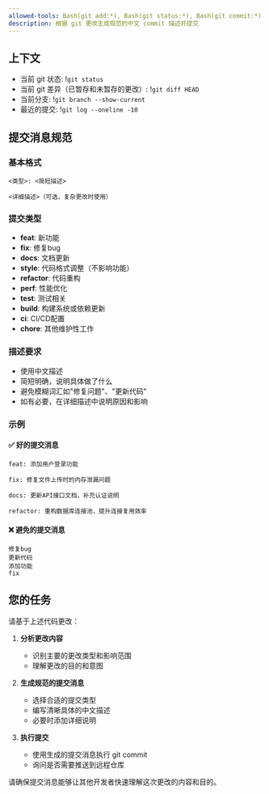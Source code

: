 ```yaml
---
allowed-tools: Bash(git add:*), Bash(git status:*), Bash(git commit:*)
description: 根据 git 更改生成规范的中文 commit 描述并提交
---
```


## 上下文

- 当前 git 状态: !`git status`
- 当前 git 差异（已暂存和未暂存的更改）: !`git diff HEAD`
- 当前分支: !`git branch --show-current`
- 最近的提交: !`git log --oneline -10`

## 提交消息规范

### 基本格式
```
<类型>: <简短描述>

<详细描述>（可选，复杂更改时使用）
```

### 提交类型
- **feat**: 新功能
- **fix**: 修复bug
- **docs**: 文档更新
- **style**: 代码格式调整（不影响功能）
- **refactor**: 代码重构
- **perf**: 性能优化
- **test**: 测试相关
- **build**: 构建系统或依赖更新
- **ci**: CI/CD配置
- **chore**: 其他维护性工作

### 描述要求
- 使用中文描述
- 简短明确，说明具体做了什么
- 避免模糊词汇如"修复问题"、"更新代码"
- 如有必要，在详细描述中说明原因和影响

### 示例

#### ✅ 好的提交消息
```
feat: 添加用户登录功能

fix: 修复文件上传时的内存泄漏问题

docs: 更新API接口文档，补充认证说明

refactor: 重构数据库连接池，提升连接复用效率
```

#### ❌ 避免的提交消息
```
修复bug
更新代码
添加功能
fix
```

## 您的任务

请基于上述代码更改：

1. **分析更改内容**
   - 识别主要的更改类型和影响范围
   - 理解更改的目的和意图

2. **生成规范的提交消息**
   - 选择合适的提交类型
   - 编写清晰具体的中文描述
   - 必要时添加详细说明

3. **执行提交**
   - 使用生成的提交消息执行 git commit
   - 询问是否需要推送到远程仓库

请确保提交消息能够让其他开发者快速理解这次更改的内容和目的。